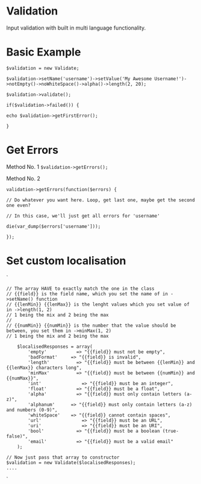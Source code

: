 # Validation
Input validation with built in multi language functionality.

# Basic Example
`$validation = new Validate;`

`$validation->setName('username')->setValue('My Awesome Username!')->notEmpty()->noWhiteSpace()->alpha()->length(2, 20);`

`$validation->validate();`

`if($validation->failed()) {`

  `echo $validation->getFirstError();`
  
`}`


# Get Errors

Method No. 1
`$validation->getErrors();`

Method No. 2

`validation->getErrors(function($errors) {`

  `// Do whatever you want here. Loop, get last one, maybe get the second one even?`
  
  `// In this case, we'll just get all errors for 'username'`
  
  `die(var_dump($errors['username']));`
  
`});`


# Set custom localisation

`

    // The array HAVE to exactly match the one in the class
    // {{field}} is the field name, which you set the name of in ->setName() function
    // {{lenMin}} {{lenMax}} is the lenght values which you set value of in ->length(1, 2)
    // 1 being the mix and 2 being the max
    //
    // {{numMin}} {{numMin}} is the number that the value should be between, you set them in ->minMax(1, 2)
    // 1 being the mix and 2 being the max

		$localisedResponses = array(
			'empty'			  => "{{field}} must not be empty",
			'badFormat'		=> "{{field}} is invalid",
			'length'		  => "{{field}} must be between {{lenMin}} and {{lenMax}} characters long",
			'minMax'		  => "{{field}} must be between {{numMin}} and {{numMax}}",
			'int'			    => "{{field}} must be an integer",
			'float'			  => "{{field}} must be a float",
			'alpha'			  => "{{field}} must only contain letters (a-z)",
			'alphanum'		=> "{{field}} must only contain letters (a-z) and numbers (0-9)",
			'whiteSpace'	=> "{{field}} cannot contain spaces",
			'url'			    => "{{field}} must be an URL",
			'uri'			    => "{{field}} must be an URI",
			'bool'			  => "{{field}} must be a boolean (true-false)",
			'email'			  => "{{field}} must be a valid email"
		);

    // Now just pass that array to constructor
    $validation = new Validate($localisedResponses);
    ....
`


















